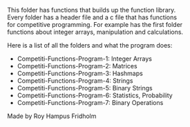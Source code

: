 
This folder has functions that builds up the function library.  
Every folder has a header file and a c file that has functions  
for competitive programming. For example has the first  folder  
functions about integer arrays, manipulation and calculations.

Here is a list of all the folders and what the  program  does:

* Competiti-Functions-Program-1: Integer Arrays
* Competiti-Functions-Program-2: Matrices
* Competiti-Functions-Program-3: Hashmaps
* Competiti-Functions-Program-4: Strings
* Competiti-Functions-Program-5: Binary Strings
* Competiti-Functions-Program-6: Statistics, Probability
* Competiti-Functions-Program-7: Binary Operations

Made by Roy Hampus Fridholm
